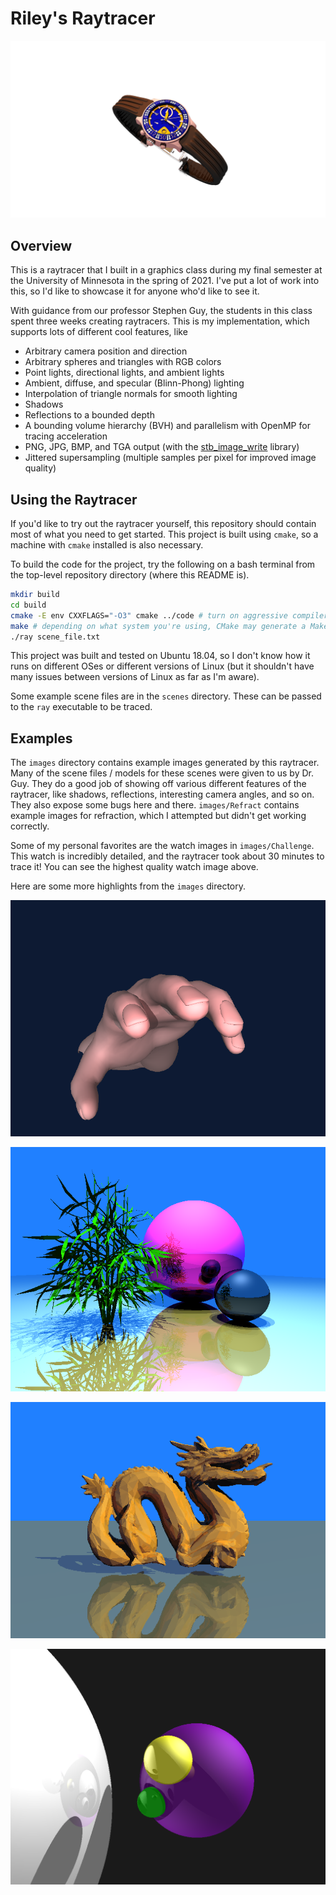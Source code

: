 # Riley's Raytracer

![WatchBlueAndGold](images/Challenge/watch_blue_and_gold.png)

## Overview

This is a raytracer that I built in a graphics class during my final semester
at the University of Minnesota in the spring of 2021. I've put a lot of work
into this, so I'd like to showcase it for anyone who'd like to see it.

With guidance from our professor Stephen Guy, the students in this class spent
three weeks creating raytracers. This is my implementation, which supports lots
of different cool features, like

- Arbitrary camera position and direction
- Arbitrary spheres and triangles with RGB colors
- Point lights, directional lights, and ambient lights
- Ambient, diffuse, and specular (Blinn-Phong) lighting
- Interpolation of triangle normals for smooth lighting
- Shadows
- Reflections to a bounded depth
- A bounding volume hierarchy (BVH) and parallelism with OpenMP for tracing acceleration
- PNG, JPG, BMP, and TGA output (with the [stb\_image\_write](https://github.com/nothings/stb) library)
- Jittered supersampling (multiple samples per pixel for improved image quality)

## Using the Raytracer

If you'd like to try out the raytracer yourself, this repository should contain
most of what you need to get started. This project is built using `cmake`, so a
machine with `cmake` installed is also necessary.

To build the code for the project, try the following on a bash terminal from the
top-level repository directory (where this README is).

```bash
mkdir build
cd build
cmake -E env CXXFLAGS="-O3" cmake ../code # turn on aggressive compiler optimization
make # depending on what system you're using, CMake may generate a Makefile or some other way to build the code
./ray scene_file.txt
```

This project was built and tested on Ubuntu 18.04, so I don't know how it runs
on different OSes or different versions of Linux (but it shouldn't have many
issues between versions of Linux as far as I'm aware).

Some example scene files are in the `scenes` directory. These can be passed to
the `ray` executable to be traced.

## Examples

The `images` directory contains example images generated by this raytracer. Many
of the scene files / models for these scenes were given to us by Dr. Guy. They
do a good job of showing off various different features of the raytracer, like
shadows, reflections, interesting camera angles, and so on. They also expose
some bugs here and there. `images/Refract` contains example images for refraction,
which I attempted but didn't get working correctly.

Some of my personal favorites are the watch images in `images/Challenge`. This
watch is incredibly detailed, and the raytracer took about 30 minutes to trace
it! You can see the highest quality watch image above.

Here are some more highlights from the `images` directory.

![Reaching Hand](images/InterestingScenes/reachingHand.png)

![Plant](images/InterestingScenes/plant.png)

![Dragon](images/ComplexExamples/dragon-side.png)

![My Spheres](images/MyExamples/out.bmp)
